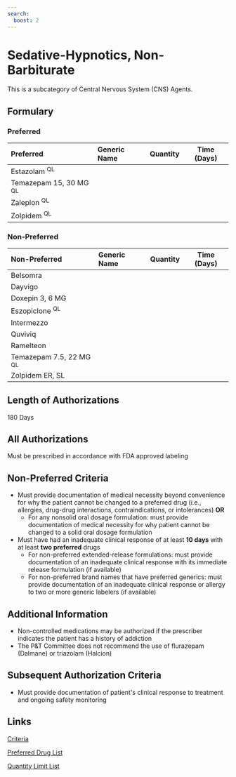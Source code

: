 ```yaml
---
search:
  boost: 2 
---
```


# Sedative-Hypnotics, Non-Barbiturate

This is a subcategory of Central Nervous System (CNS) Agents.

## Formulary

### Preferred

| Preferred                         | Generic Name | Quantity | Time (Days) |
| :-------------------------------- | :----------- | :------: | :---------: |
| Estazolam <sup>QL</sup>           |              |          |             |
| Temazepam 15, 30 MG <sup>QL</sup> |              |          |             |
| Zaleplon <sup>QL</sup>            |              |          |             |
| Zolpidem <sup>QL</sup>            |              |          |             |

### Non-Preferred

| Non-Preferred                      | Generic Name | Quantity | Time (Days) |
| :--------------------------------- | :----------- | :------: | :---------: |
| Belsomra                           |              |          |             |
| Dayvigo                            |              |          |             |
| Doxepin 3, 6 MG                    |              |          |             |
| Eszopiclone <sup>QL</sup>          |              |          |             |
| Intermezzo                         |              |          |             |
| Quviviq                            |              |          |             |
| Ramelteon                          |              |          |             |
| Temazepam 7.5, 22 MG <sup>QL</sup> |              |          |             |
| Zolpidem ER, SL                    |              |          |             |

## Length of Authorizations

180 Days

## All Authorizations

Must be prescribed in accordance with FDA approved labeling

## Non-Preferred Criteria

- Must provide documentation of medical necessity beyond convenience for why the patient cannot be changed to a preferred drug (i.e., allergies, drug-drug interactions, contraindications, or intolerances) **OR**
    - For any nonsolid oral dosage formulation: must provide documentation of medical necessity for why patient cannot be changed to a solid oral dosage formulation
- Must have had an inadequate clinical response of at least **10 days** with at least **two preferred** drugs
    - For non-preferred extended-release formulations: must provide documentation of an inadequate clinical response with its immediate release formulation (if available)
    - For non-preferred brand names that have preferred generics: must provide documentation of an inadequate clinical response or allergy to two or more generic labelers (if available)

## Additional Information

- Non-controlled medications may be authorized if the prescriber indicates the patient has a history of addiction
- The P&T Committee does not recommend the use of flurazepam (Dalmane) or triazolam (Halcion)

## Subsequent Authorization Criteria

- Must provide documentation of patient's clinical response to treatment and ongoing safety monitoring

## Links

[Criteria](https://pharmacy.medicaid.ohio.gov/sites/default/files/20230101_UPDL%20_Criteria_APPROVED.pdf#page=46)

[Preferred Drug List](https://pharmacy.medicaid.ohio.gov/sites/default/files/20230101_UPDL_APPROVED_12.13.22.pdf#page=18)

[Quantity Limit List](https://pharmacy.medicaid.ohio.gov/sites/default/files/20230101_Ohio_Medicaid_Quantity_Document_APPROVED.pdf)
